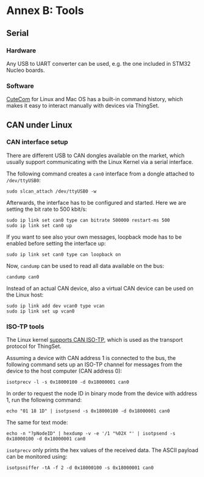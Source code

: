 # Annex B: Tools

## Serial

### Hardware

Any USB to UART converter can be used, e.g. the one included in STM32 Nucleo boards.

### Software

[CuteCom](http://cutecom.sourceforge.net/) for Linux and Mac OS has a built-in command history, which makes it easy to interact manually with devices via ThingSet.

## CAN under Linux

### CAN interface setup

There are different USB to CAN dongles available on the market, which usually support communicating with the Linux Kernel via a serial interface.

The following command creates a `can0` interface from a dongle attached to `/dev/ttyUSB0`:

```
sudo slcan_attach /dev/ttyUSB0 -w
```

Afterwards, the interface has to be configured and started. Here we are setting the bit rate to 500 kbit/s:

```
sudo ip link set can0 type can bitrate 500000 restart-ms 500
sudo ip link set can0 up
```

If you want to see also your own messages, loopback mode has to be enabled before setting the interface up:

```
sudo ip link set can0 type can loopback on
```

Now, `candump` can be used to read all data available on the bus:

```
candump can0
```

Instead of an actual CAN device, also a virtual CAN device can be used on the Linux host:

```
sudo ip link add dev vcan0 type vcan
sudo ip link set up vcan0
```

### ISO-TP tools

The Linux kernel [supports CAN ISO-TP](https://github.com/hartkopp/can-isotp), which is used as the transport protocol for ThingSet.

Assuming a device with CAN address 1 is connected to the bus, the following command sets up an ISO-TP channel for messages from the device to the host computer (CAN address 0):

```
isotprecv -l -s 0x18000100 -d 0x18000001 can0
```

In order to request the node ID in binary mode from the device with address 1, run the following command:

```
echo "01 18 1D" | isotpsend -s 0x18000100 -d 0x18000001 can0
```

The same for text mode:

```
echo -n "?pNodeID" | hexdump -v -e '/1 "%02X "' | isotpsend -s 0x18000100 -d 0x18000001 can0
```

`isotprecv` only prints the hex values of the received data. The ASCII payload can be monitored using:

```
isotpsniffer -tA -f 2 -d 0x18000100 -s 0x18000001 can0
```
